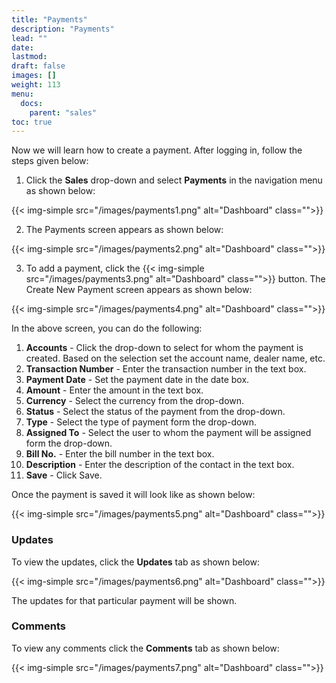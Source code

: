 ```yaml
---
title: "Payments"
description: "Payments"
lead: ""
date:
lastmod:
draft: false
images: []
weight: 113
menu:
  docs:
    parent: "sales"
toc: true
---
```


Now we will learn how to create a payment. After logging in, follow the steps given below:

1.	Click the **Sales** drop-down and select **Payments** in the navigation menu as shown below:

 {{< img-simple src="/images/payments1.png"  alt="Dashboard" class="">}}

2.	The Payments screen appears as shown below:

 {{< img-simple src="/images/payments2.png"  alt="Dashboard" class="">}}

3.	To add a payment, click the  {{< img-simple src="/images/payments3.png"  alt="Dashboard" class="">}} button. The Create New Payment screen appears as shown below:

{{< img-simple src="/images/payments4.png"  alt="Dashboard" class="">}}

In the above screen, you can do the following:
1. **Accounts** - Click the drop-down to select for whom the payment is created. Based on the selection set the account name, dealer name, etc.
2. **Transaction Number** - Enter the transaction number in the text box.
3. **Payment Date** - Set the payment date in the date box.
4. **Amount** - Enter the amount in the text box.
5. **Currency** - Select the currency from the drop-down.
6. **Status** - Select the status of the payment from the drop-down.
7. **Type** - Select the type of payment form the drop-down.
8. **Assigned To** - Select the user to whom the payment will be assigned form the drop-down.
9. **Bill No.** - Enter the bill number in the text box.
10.	**Description** - Enter the description of the contact in the text box.
11.	**Save** - Click Save.

Once the payment is saved it will look like as shown below:

{{< img-simple src="/images/payments5.png"  alt="Dashboard" class="">}}

### Updates

To view the updates, click the **Updates** tab as shown below:

{{< img-simple src="/images/payments6.png"  alt="Dashboard" class="">}}

The updates for that particular payment will be shown.

### Comments

To view any comments click the **Comments** tab as shown below:

{{< img-simple src="/images/payments7.png"  alt="Dashboard" class="">}}
